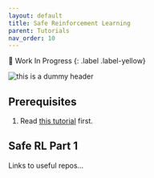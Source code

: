 ```yaml
---
layout: default
title: Safe Reinforcement Learning
parent: Tutorials
nav_order: 10
---
```

🚧 Work In Progress
{: .label .label-yellow}

![this is a dummy header](https://linkedinheaders.com/wp-content/uploads/2018/02/mountain-header.jpg)

## Prerequisites

1. Read [this tutorial](./creating_a_new_tutorial.md) first.

## Safe RL Part 1

Links to useful repos...
